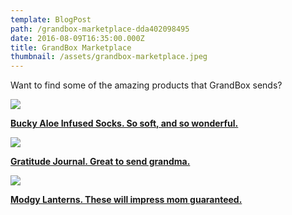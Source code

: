 ```yaml
---
template: BlogPost
path: /grandbox-marketplace-dda402098495
date: 2016-08-09T16:35:00.000Z
title: GrandBox Marketplace
thumbnail: /assets/grandbox-marketplace.jpeg
---
```

<!--StartFragment-->

Want to find some of the amazing products that GrandBox sends?

<!--EndFragment-->

![](/assets/grandbox-marketplace.jpeg)

<!--StartFragment-->

**[Bucky Aloe Infused Socks. So soft, and so wonderful.](http://amzn.to/2aDINWH)**

<!--EndFragment-->

![](/assets/8hrYIHyEulv8Z51i.jpg)

<!--StartFragment-->

**[Gratitude Journal. Great to send grandma.](http://amzn.to/2bcsAdn)**

<!--EndFragment-->

![](/assets/wsOqJqTkhyRyutYTWrK7IQ.jpeg)

<!--StartFragment-->

**[Modgy Lanterns. These will impress mom guaranteed.](http://amzn.to/2aPRUak)**

<!--EndFragment-->
